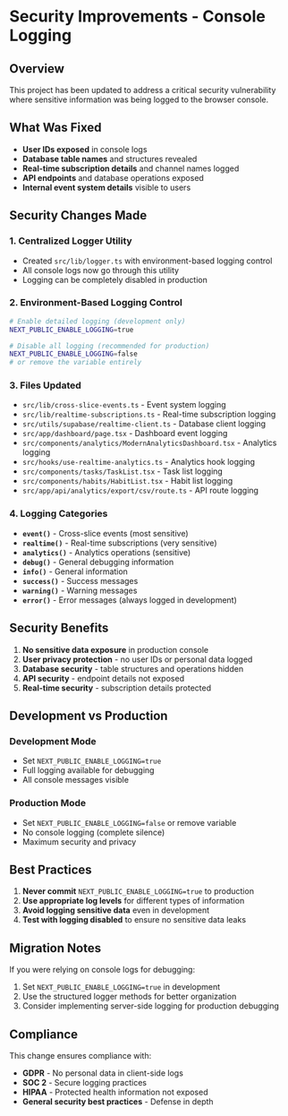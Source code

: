 # Security Improvements - Console Logging

## Overview

This project has been updated to address a critical security vulnerability where sensitive information was being logged to the browser console.

## What Was Fixed

- **User IDs exposed** in console logs
- **Database table names** and structures revealed
- **Real-time subscription details** and channel names logged
- **API endpoints** and database operations exposed
- **Internal event system details** visible to users

## Security Changes Made

### 1. Centralized Logger Utility

- Created `src/lib/logger.ts` with environment-based logging control
- All console logs now go through this utility
- Logging can be completely disabled in production

### 2. Environment-Based Logging Control

```bash
# Enable detailed logging (development only)
NEXT_PUBLIC_ENABLE_LOGGING=true

# Disable all logging (recommended for production)
NEXT_PUBLIC_ENABLE_LOGGING=false
# or remove the variable entirely
```

### 3. Files Updated

- `src/lib/cross-slice-events.ts` - Event system logging
- `src/lib/realtime-subscriptions.ts` - Real-time subscription logging
- `src/utils/supabase/realtime-client.ts` - Database client logging
- `src/app/dashboard/page.tsx` - Dashboard event logging
- `src/components/analytics/ModernAnalyticsDashboard.tsx` - Analytics logging
- `src/hooks/use-realtime-analytics.ts` - Analytics hook logging
- `src/components/tasks/TaskList.tsx` - Task list logging
- `src/components/habits/HabitList.tsx` - Habit list logging
- `src/app/api/analytics/export/csv/route.ts` - API route logging

### 4. Logging Categories

- **`event()`** - Cross-slice events (most sensitive)
- **`realtime()`** - Real-time subscriptions (very sensitive)
- **`analytics()`** - Analytics operations (sensitive)
- **`debug()`** - General debugging information
- **`info()`** - General information
- **`success()`** - Success messages
- **`warning()`** - Warning messages
- **`error()`** - Error messages (always logged in development)

## Security Benefits

1. **No sensitive data exposure** in production console
2. **User privacy protection** - no user IDs or personal data logged
3. **Database security** - table structures and operations hidden
4. **API security** - endpoint details not exposed
5. **Real-time security** - subscription details protected

## Development vs Production

### Development Mode

- Set `NEXT_PUBLIC_ENABLE_LOGGING=true`
- Full logging available for debugging
- All console messages visible

### Production Mode

- Set `NEXT_PUBLIC_ENABLE_LOGGING=false` or remove variable
- No console logging (complete silence)
- Maximum security and privacy

## Best Practices

1. **Never commit** `NEXT_PUBLIC_ENABLE_LOGGING=true` to production
2. **Use appropriate log levels** for different types of information
3. **Avoid logging sensitive data** even in development
4. **Test with logging disabled** to ensure no sensitive data leaks

## Migration Notes

If you were relying on console logs for debugging:

1. Set `NEXT_PUBLIC_ENABLE_LOGGING=true` in development
2. Use the structured logger methods for better organization
3. Consider implementing server-side logging for production debugging

## Compliance

This change ensures compliance with:

- **GDPR** - No personal data in client-side logs
- **SOC 2** - Secure logging practices
- **HIPAA** - Protected health information not exposed
- **General security best practices** - Defense in depth
